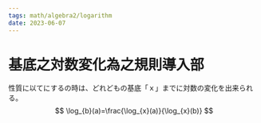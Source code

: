 ```yaml
---
tags: math/algebra2/logarithm
date: 2023-06-07
---
```

# 基底之対数変化為之規則導入部
性質に以てにするの時は、どれどもの基底「ｘ」までに対数の変化を出来られる。
$$
	\log_{b}(a)=\frac{\log_{x}(a)}{\log_{x}(b)}
$$